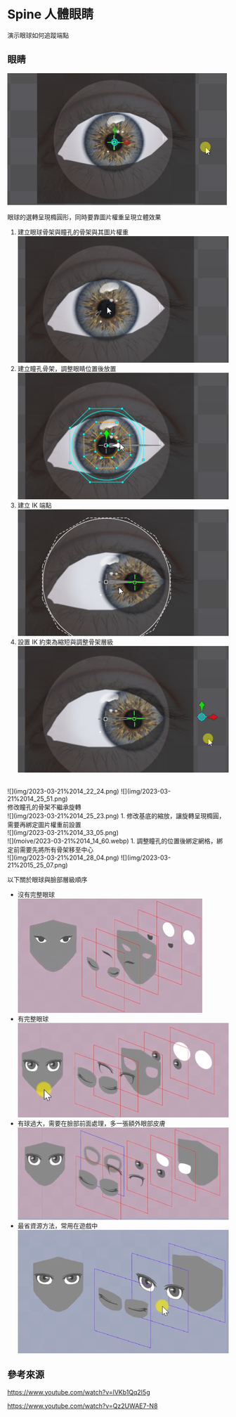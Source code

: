 # Spine 人體眼睛

演示眼球如何追蹤端點

## 眼睛

![](moive/2023-03-21%2014_14_60.webp)

眼球的選轉呈現橢圓形，同時要靠圖片權重呈現立體效果

1. 建立眼球骨架與瞳孔的骨架與其圖片權重
   <br>
  ![](moive/2023-03-21%2014_14_20.webp)
2. 建立瞳孔骨架，調整眼睛位置後放置
   <br>
  ![](moive/2023-03-21%2014_14_30.webp)
3. 建立 IK 端點
   <br>
  ![](moive/2023-03-21%2014_14_40.webp)
4. 設置 IK 約束為縮短與調整骨架層級
   <br>
  ![](moive/2023-03-21%2014_14_50.webp)
  <br>
  ![](img/2023-03-21%2014_22_24.png)
  ![](img/2023-03-21%2014_25_51.png)
  <br>修改瞳孔的骨架不繼承旋轉<br>
  ![](img/2023-03-21%2014_25_23.png)
1. 修改基底的縮放，讓旋轉呈現橢圓，需要再綁定圖片權重前設置
  <br>
  ![](img/2023-03-21%2014_33_05.png)
  <br>
  ![](moive/2023-03-21%2014_14_60.webp)
1. 調整瞳孔的位置後綁定網格，綁定前需要先將所有骨架移至中心
   <br>
  ![](img/2023-03-21%2014_28_04.png)
  ![](img/2023-03-21%2015_25_07.png)

以下關於眼球與臉部層級順序
+ 沒有完整眼球
  <br>![](img/2023-03-26%2011_29_47.png)
+ 有完整眼球
  <br>![](img/2023-03-26%2011_29_57.png)
+ 有球過大，需要在臉部前面處理，多一張額外眼部皮膚
  <br>![](img/2023-03-26%2011_29_67.png)
+ 最省資源方法，常用在遊戲中
  <br>![](img/2023_03_26%2011_29_78.png)

## 參考來源

https://www.youtube.com/watch?v=lVKb1Qq2I5g

https://www.youtube.com/watch?v=Qz2UWAE7-N8